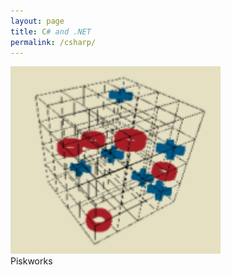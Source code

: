 ```yaml
---
layout: page
title: C# and .NET
permalink: /csharp/
---
```


<div class="row">
  <div class="col-md-4" markdown="1">
  <img height="300px" class="center-block" src="./assets/piskworks.png">
  </div>
  <div class="col-md-8" markdown="1">
    Piskworks
  </div>
</div>
